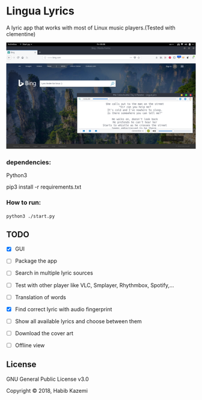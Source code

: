 # Lingua Lyrics

A lyric app that works with most of Linux music players.(Tested with clementine)

![screenshot](./LinguaRepo/assets/screenshot.png)

### dependencies:
Python3

pip3 install -r requirements.txt

### How to run:
`python3 ./start.py`




## TODO
- [x] GUI
- [ ] Package the app
- [ ] Search in multiple lyric sources
- [ ] Test with other player like VLC, Smplayer, Rhythmbox, Spotify,...
- [ ] Translation of words 
- [x] Find correct lyric with audio fingerprint
- [ ] Show all available lyrics and choose between them
- [ ] Download the cover art
- [ ] Offline view


## License

GNU General Public License v3.0

Copyright © 2018, Habib Kazemi

